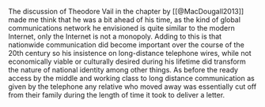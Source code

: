 The discussion of Theodore Vail in the chapter by [[@MacDougall2013]] made me think that he was a bit ahead of his time, as the kind of global communications network he envisioned is quite similar to the modern Internet, only the Internet is not a monopoly. Adding to this is that nationwide communication did become important over the course of the 20th century so his insistence on long-distance telephone wires, while not economically viable or culturally desired during his lifetime did transform the nature of national identity among other things. As before the ready access by the middle and working class to long distance communication as given by the telephone any relative who moved away was essentially cut off from their family during the length of time it took to deliver a letter. 